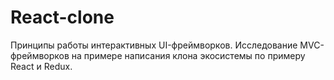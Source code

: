 # React-clone

Принципы работы интерактивных UI-фреймворков. Исследование MVC-фреймворков на примере написания клона экосистемы по примеру React и Redux.
